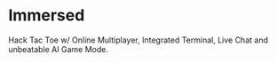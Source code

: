 # Immersed
Hack Tac Toe w/ Online Multiplayer, Integrated Terminal, Live Chat and unbeatable AI Game Mode.  
